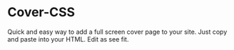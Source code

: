 # Cover-CSS
Quick and easy way to add a full screen cover page to your site. Just copy and paste into your HTML. Edit as see fit.

